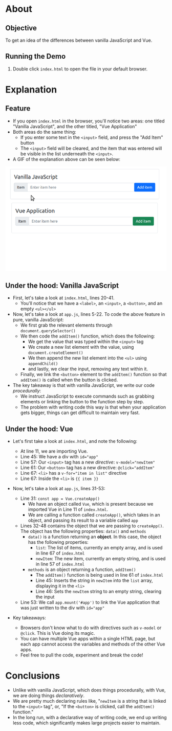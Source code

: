 # About
## Objective
 To get an idea of the differences between vanilla JavaScript and Vue.

## Running the Demo
1. Double click `index.html` to open the file in your default browser.

# Explanation
## Feature
- If you open `index.html` in the browser, you'll notice two areas: one titled "Vanilla JavaScript", and the other titled, "Vue Application"
- Both areas do the same thing: 
  - If you enter some text in the `<input>` field, and press the "Add Item" button
  - The `<input>` field will be cleared, and the item that was entered will be visible in the list underneath the `<input>`.
- A GIF of the explanation above can be seen below:

![GIF detailing the feature explanation](guide/001-demo.gif)

## Under the hood: Vanilla JavaScript
- First, let's take a look at `index.html`, lines 20-41.
  - You'll notice that we have a `<label>`, an `<input>`, a `<button>`, and an empty `<ul></ul>`
- Now, let's take a look at `app.js`, lines 5-22. To code the above feature in pure, vanilla JavaScript:
  - We first grab the relevant elements through `document.querySelector()`
  - We then code the `addItem()` function, which does the following:
    - We get the value that was typed within the `<input>` tag
    - We create a new list element with the value, using `document.createElement()`
    - We then append the new list element into the `<ul>` using `appendChild()`
    - and lastly, we clear the input, removing any text within it.
  - Finally, we link the `<button>` element to the `addItem()` function so that `addItem()` is called when the button is clicked.
- The key takeaway is that with vanilla JavaScript, we write our code *procedurally*:
  - We instruct JavaScript to execute commands such as grabbing elements or linking the button to the function step by step.
  - The problem with writing code this way is that when your application gets bigger, things can get difficult to maintain very fast.

## Under the hood: Vue
- Let's first take a look at `index.html`, and note the following:
  - At line 11, we are importing Vue.
  - Line 45: We have a div with `id="app"`
  - Line 57: Our `<input>` tag has a new *directive*: `v-model="newItem"`
  - Line 61: Our `<button>` tag has a new directive: `@click="addItem"`
  - Line 67: `<li>` has a `v-for="item in list"` directive
  - Line 67: Inside the `<li>` is `{{ item }}`

- Now, let's take a look at `app.js`, lines 31-53:
  - Line 31: `const app = Vue.createApp()`
    - We have an object called `Vue`, which is present because we imported Vue in Line 11 of `index.html`.
    - We are calling a function called `createApp()`, which takes in an object, and passing its result to a variable called `app`
  - Lines 32-48 contains the object that we are passing to `createApp()`. The object has the following properties: `data()` and `methods`
    - `data()` is a function returning an **object**. In this case, the object has the following properties:
      - `list`: The list of items, currently an empty array, and is used in line 67 of `index.html`
      - `newItem`: The new item, currently an empty string, and is used in line 57 of `index.html`
    - `methods` is an object returning a function, `addItem()`
      - The `addItem()` function is being used in line 61 of `index.html`
      - Line 45: Inserts the string in `newItem` into the `list` array, displaying it in the `<li>`
      - Line 46: Sets the `newItem` string to an empty string, clearing the input
  - Line 53: We call `app.mount('#app')` to link the Vue application that was just written to the div with `id="app"`

- Key takeaways:
  - Browsers don't know what to do with directives such as `v-model` or `@click`. This is Vue doing its magic.
  - You can have multiple Vue apps within a single HTML page, but each app cannot access the variables and methods of the other Vue apps.
  - Feel free to pull the code, experiment and break the code!

# Conclusions
- Unlike with vanilla JavaScript, which does things procedurally, with Vue, we are doing things *declaratively*.
- We are pretty much declaring rules like, "`newItem` is a string that is linked to the `<input>` tag", or, "If the `<button>` is clicked, call the `addItem()` function."
- In the long run, with a declarative way of writing code, we end up writing less code, which significantly makes large projects easier to maintain.
